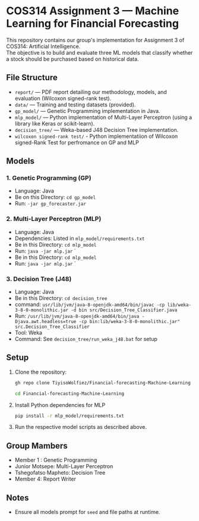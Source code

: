 # COS314 Assignment 3 — Machine Learning for Financial Forecasting

This repository contains our group's implementation for Assignment 3 of COS314: Artificial Intelligence.  
The objective is to build and evaluate three ML models that classify whether a stock should be purchased based on historical data.

## File Structure

- `report/` — PDF report detailing our methodology, models, and evaluation (Wilcoxon signed-rank test).
- `data/` — Training and testing datasets (provided).
- `gp_model/` — Genetic Programming implementation in Java.
- `mlp_model/` — Python implementation of Multi-Layer Perceptron (using a library like Keras or scikit-learn).
- `decision_tree/` — Weka-based J48 Decision Tree implementation.
- `wilcoxon signed-rank test/` - Python implementatiion of Wilcoxon signed-Rank Test for perfromance on GP and MLP

##  Models

### 1. Genetic Programming (GP)
- Language: Java
- Be on this Directory: `cd gp_model`
- Run: `-jar gp_forecaster.jar`

### 2. Multi-Layer Perceptron (MLP)
- Language: Java
- Dependencies: Listed in `mlp_model/requirements.txt`
- Be in this Directory: `cd mlp_model`
- Run: `java -jar mlp.jar`
`
- Be in this Directory: `cd mlp_model`
- Run: `java -jar mlp.jar`
`

### 3. Decision Tree (J48)
- Language: Java
- Be in this Directory: `cd decision_tree`
- command: `usr/lib/jvm/java-8-openjdk-amd64/bin/javac -cp lib/weka-3-8-0-monolithic.jar -d bin src/Decision_Tree_Classifier.java`
- Run: `/usr/lib/jvm/java-8-openjdk-amd64/bin/java -Djava.awt.headless=true -cp bin:lib/weka-3-8-0-monolithic.jar" src.Decision_Tree_Classifier`
- Tool: Weka
- Command: See `decision_tree/run_weka_j48.bat` for setup

##  Setup

1. Clone the repository:
   ```bash
   gh repo clone TiyisoWolfiez/Financial-forecasting-Machine-Learning
   ```
   ```bash
   cd Financial-forecasting-Machine-Learning
   ```

2. Install Python dependencies for MLP
   ```bash
   pip install -r mlp_model/requirements.txt
   ```
3. Run the respective model scripts as described above.

## Group Mambers
  - Member 1 : Genetic Programming
  - Junior Motsepe: Multi-Layer Perceptron
  - Tshegofatso Mapheto: Decision Tree
  - Member 4: Report Writer

## Notes
 - Ensure all models prompt for `seed` and file paths at runtime.

